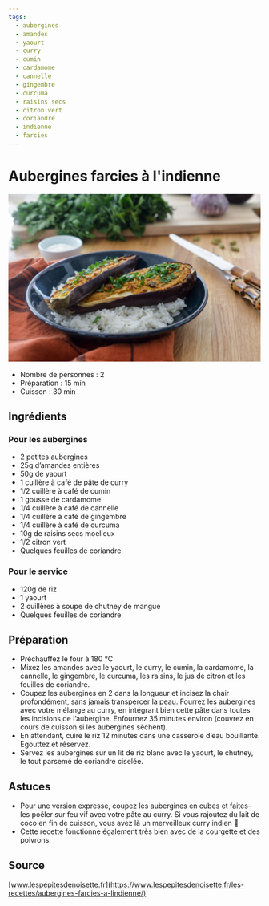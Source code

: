 ```yaml
---
tags: 
  - aubergines
  - amandes
  - yaourt
  - curry
  - cumin
  - cardamome
  - cannelle
  - gingembre
  - curcuma
  - raisins secs
  - citron vert
  - coriandre
  - indienne
  - farcies
---
```


# Aubergines farcies à l'indienne

![Image d'illustration](./images/aubergines_farcies_a_l_indienne.jpg)

- Nombre de personnes : 2
- Préparation : 15 min
- Cuisson : 30 min

## Ingrédients

### Pour les aubergines

- 2 petites aubergines
- 25g d’amandes entières
- 50g de yaourt
- 1 cuillère à café de pâte de curry
- 1/2 cuillère à café de cumin
- 1 gousse de cardamome
- 1/4 cuillère à café de cannelle
- 1/4 cuillère à café de gingembre
- 1/4 cuillère à café de curcuma
- 10g de raisins secs moelleux
- 1/2 citron vert
- Quelques feuilles de coriandre

### Pour le service

- 120g de riz
- 1 yaourt
- 2 cuillères à soupe de chutney de mangue
- Quelques feuilles de coriandre

## Préparation

- Préchauffez le four à 180 °C
- Mixez les amandes avec le yaourt, le curry, le cumin, la cardamome, la cannelle, le gingembre, le curcuma, les raisins, le jus de citron et les feuilles de coriandre.
- Coupez les aubergines en 2 dans la longueur et incisez la chair profondément, sans jamais transpercer la peau. Fourrez les aubergines avec votre mélange au curry, en intégrant bien cette pâte dans toutes les incisions de l’aubergine. Enfournez 35 minutes environ (couvrez en cours de cuisson si les aubergines sèchent).
- En attendant, cuire le riz 12 minutes dans une casserole d’eau bouillante. Egouttez et réservez.
- Servez les aubergines sur un lit de riz blanc avec le yaourt, le chutney, le tout parsemé de coriandre ciselée.

## Astuces

- Pour une version expresse, coupez les aubergines en cubes et faites-les poêler sur feu vif avec votre pâte au curry. Si vous rajoutez du lait de coco en fin de cuisson, vous avez là un merveilleux curry indien 🙂
- Cette recette fonctionne également très bien avec de la courgette et des poivrons.

## Source

[www.lespepitesdenoisette.fr](https://www.lespepitesdenoisette.fr/les-recettes/aubergines-farcies-a-lindienne/)

